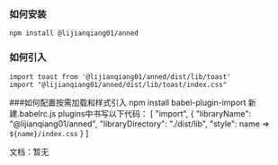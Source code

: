 ### 如何安装
    npm install @lijianqiang01/anned
### 如何引入
    import toast from '@lijianqiang01/anned/dist/lib/toast'
    import "@lijianqiang01/anned/dist/lib/toast/index.css"
###如何配置按需加载和样式引入
    npm install babel-plugin-import
    新建.babelrc.js
    plugins中书写以下代码：
        [
          "import",
          {
            "libraryName": "@lijianqiang01/anned",
            "libraryDirectory": "./dist/lib",
            "style": name => `${name}/index.css`
          }
        ]

文档：暂无
